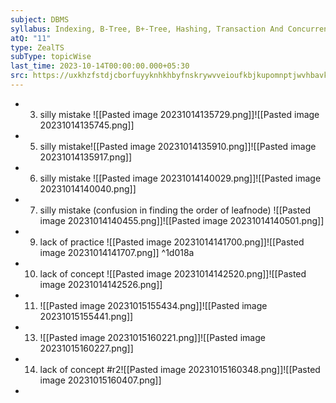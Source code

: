 ```yaml
---
subject: DBMS
syllabus: Indexing, B-Tree, B+-Tree, Hashing, Transaction And Concurrency Control
atQ: "11"
type: ZealTS
subType: topicWise
last_time: 2023-10-14T00:00:00.000+05:30
src: https://uxkhzfstdjcborfuyyknhkhbyfnskrywvveioufkbjkupomnptjwvhbavkysuhi.vercel.app/solution.html?testId=631efedfa733d3d3b8fe44e3&test_id=24
---
```

- 3. silly mistake ![[Pasted image 20231014135729.png]]![[Pasted image 20231014135745.png]]
- 5. silly mistake![[Pasted image 20231014135910.png]]![[Pasted image 20231014135917.png]]
- 6. silly mistake ![[Pasted image 20231014140029.png]]![[Pasted image 20231014140040.png]]
- 7. silly  mistake (confusion in finding the order of leafnode) ![[Pasted image 20231014140455.png]]![[Pasted image 20231014140501.png]]
- 9. lack of practice ![[Pasted image 20231014141700.png]]![[Pasted image 20231014141707.png]] ^1d018a
- 10. lack of concept ![[Pasted image 20231014142520.png]]![[Pasted image 20231014142526.png]]
- 11. ![[Pasted image 20231015155434.png]]![[Pasted image 20231015155441.png]]
- 13. ![[Pasted image 20231015160221.png]]![[Pasted image 20231015160227.png]]
- 14. lack of concept #r2![[Pasted image 20231015160348.png]]![[Pasted image 20231015160407.png]]
- 